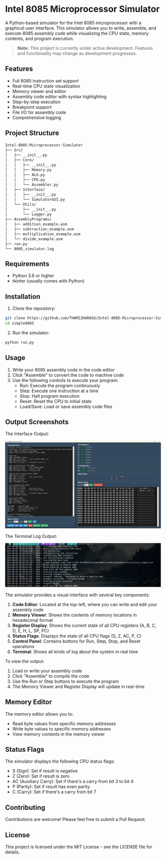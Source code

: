 # Intel 8085 Microprocessor Simulator

A Python-based simulator for the Intel 8085 microprocessor with a graphical user interface. This simulator allows you to write, assemble, and execute 8085 assembly code while visualizing the CPU state, memory contents, and program execution.

> **Note:** This project is currently under active development. Features and functionality may change as development progresses.

## Features

- Full 8085 instruction set support
- Real-time CPU state visualization
- Memory viewer and editor
- Assembly code editor with syntax highlighting
- Step-by-step execution
- Breakpoint support
- File I/O for assembly code
- Comprehensive logging

## Project Structure

```
Intel-8085-Microprocessor-Simulator
├── Src/
│   ├── __init__.py
│   ├── Core/
│   │   ├── __init__.py
│   │   ├── Memory.py
│   │   ├── ALU.py
│   │   ├── CPU.py
│   │   └── Assembler.py
│   ├── Interface/
│   │   ├── __init__.py
│   │   └── SimulatorGUI.py
│   └── Utils/
│       ├── __init__.py
│       └── Logger.py
├── AssemblyPrograms/
│   ├── addition_example.asm
│   ├── subtraction_example.asm
│   ├── multiplication_example.asm
│   └── divide_example.asm
├── run.py
└── 8085_simulator.log
```

## Requirements

- Python 3.6 or higher
- tkinter (usually comes with Python)

## Installation

1. Clone the repository:
```bash
git clone https://github.com/THAMIZHARASU/Intel-8085-Microprocessor-Simulator.git
cd simple8085
```

2. Run the simulator:
```bash
python run.py
```

## Usage

1. Write your 8085 assembly code in the code editor
2. Click "Assemble" to convert the code to machine code
3. Use the following controls to execute your program:
   - Run: Execute the program continuously
   - Step: Execute one instruction at a time
   - Stop: Halt program execution
   - Reset: Reset the CPU to initial state
   - Load/Save: Load or save assembly code files

## Output Screenshots

The Interface Output:
<p align="center">
  <img src="Outputs/Interface.png" alt="Linear Regression Image">
</p>

The Terminal Log Output:
<p align="center">
  <img src="Outputs/TerminalLogs.png" alt="Linear Regression Image">
</p>

The simulator provides a visual interface with several key components:

1. **Code Editor**: Located at the top-left, where you can write and edit your assembly code
2. **Memory Viewer**: Shows the contents of memory locations in hexadecimal format
3. **Register Display**: Shows the current state of all CPU registers (A, B, C, D, E, H, L, SP, PC)
4. **Status Flags**: Displays the state of all CPU flags (S, Z, AC, P, C)
5. **Control Panel**: Contains buttons for Run, Step, Stop, and Reset operations
6. **Terminal**: Shows all kinds of log about the system in real time

To view the output:
1. Load or write your assembly code
2. Click "Assemble" to compile the code
3. Use the Run or Step buttons to execute the program
4. The Memory Viewer and Register Display will update in real-time


## Memory Editor

The memory editor allows you to:
- Read byte values from specific memory addresses
- Write byte values to specific memory addresses
- View memory contents in the memory viewer

## Status Flags

The simulator displays the following CPU status flags:
- S (Sign): Set if result is negative
- Z (Zero): Set if result is zero
- AC (Auxiliary Carry): Set if there's a carry from bit 3 to bit 4
- P (Parity): Set if result has even parity
- C (Carry): Set if there's a carry from bit 7

## Contributing

Contributions are welcome! Please feel free to submit a Pull Request.

## License

This project is licensed under the MIT License - see the LICENSE file for details. 